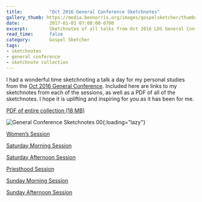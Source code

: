 ```yaml
---
title:          "Oct 2016 General Conference Sketchnotes"
gallery_thumb: https://media.bennorris.org/images/gospelsketcher/thumbs/oct-16-intro.jpg
date:           2017-01-03 07:00:00-0700
excerpt:        Sketchnotes of all talks from Oct 2016 LDS General Conference
read_time:      false
category:       Gospel Sketcher
tags:
- sketchnotes
- general conference
- sketchnote collection
---
```



I had a wonderful time sketchnoting a talk a day for my personal studies from the [Oct 2016 General Conference](https://www.lds.org/church/events/october-2016-general-conference). Included here are links to my sketchnotes from each of the sessions, as well as a PDF of all of the sketchnotes. I hope it is uplifting and inspiring for you as it has been for me.

[PDF of entire collection (18 MB)](https://media.bennorris.org/images/gospelsketcher/general-conference/oct-2016/october-2016-general-conference-sketchnotes.pdf)

![General Conference Sketchnotes 00](https://media.bennorris.org/images/gospelsketcher/general-conference/oct-2016/oct-16-intro.jpg){:loading="lazy"}

[Women’s Session](https://bennorris.org/2017/01/01/oct-2016-general-conference-womens-session-sketchnotes)

[Saturday Morning Session](https://bennorris.org/2016/11/28/oct-2016-general-conference-saturday-morning-session-sketchnotes)

[Saturday Afternoon Session](https://bennorris.org/2016/12/05/oct-2016-general-conference-saturday-afternoon-session-sketchnotes)

[Priesthood Session](https://bennorris.org/2016/12/10/oct-2016-general-conference-priesthood-session-sketchnotes)

[Sunday Morning Session](https://bennorris.org/2016/12/19/oct-2016-general-conference-sunday-morning-session-sketchnotes)

[Sunday Afternoon Session](https://bennorris.org/2016/12/27/oct-2016-general-conference-sunday-afternoon-session-sketchnotes)
